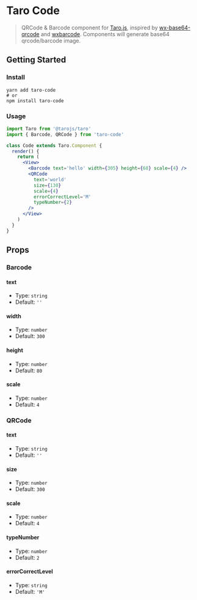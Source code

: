 # Taro Code

> QRCode & Barcode component for [Taro.js](https://taro.js.org), inspired by [wx-base64-qrcode](https://github.com/PsChina/wx-base64-qrcode) and [wxbarcode](https://github.com/alsey/wxbarcode). Components will generate base64 qrcode/barcode image.

## Getting Started

### Install

```
yarn add taro-code
# or
npm install taro-code
```

### Usage

```jsx
import Taro from '@tarojs/taro'
import { Barcode, QRCode } from 'taro-code'

class Code extends Taro.Component {
  render() {
    return (
      <View>
        <Barcode text='hello' width={305} height={68} scale={4} />
        <QRCode
          text='world'
          size={130}
          scale={4}
          errorCorrectLevel='M'
          typeNumber={2}
        />
      </View>
    )
  }
}
```

## Props

### Barcode

#### text

- Type: `string`
- Default: `''`

#### width

- Type: `number`
- Default: `300`

#### height

- Type: `number`
- Default: `80`

#### scale

- Type: `number`
- Default: `4`

### QRCode

#### text

- Type: `string`
- Default: `''`

#### size

- Type: `number`
- Default: `300`

#### scale

- Type: `number`
- Default: `4`

#### typeNumber

- Type: `number`
- Default: `2`

#### errorCorrectLevel

- Type: `string`
- Default: `'M'`
